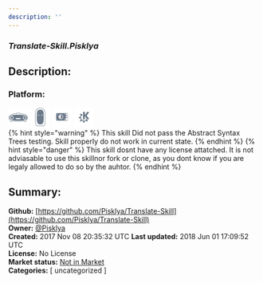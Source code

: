 ```yaml
---
description: ''
---
```


### _Translate-Skill.Pisklya_  
## Description:  
  
  
  
### Platform:  
 ![Mark I](../.gitbook/assets/mark-1-icon.png)  ![Mark II](../.gitbook/assets/mark-2-icon.png)  ![Picroft](../.gitbook/assets/picroft-icon.png)  ![plasmoid](../.gitbook/assets/kde.png)   
{% hint style="warning" %}
This skill Did not pass the Abstract Syntax Trees testing. Skill properly do not work in current state.
{% endhint %}
{% hint style="danger" %}
This skill dosnt have any license attatched. It is not adviasable to use this skillnor fork or clone, as you dont know if you are legaly allowed to do so by the auhtor.
{% endhint %}
  
## Summary:  
**Github:** [https://github.com/Pisklya/Translate-Skill](https://github.com/Pisklya/Translate-Skill)  
**Owner:** [@Pisklya](https://github.com/Pisklya)  
**Created:** 2017 Nov 08 20:35:32 UTC  **Last updated:** 2018 Jun 01 17:09:52 UTC  
**License:** No License  
**Market status:** [Not in Market](https://market.mycroft.ai/skill/)  
**Categories:** [ uncategorized ]   
